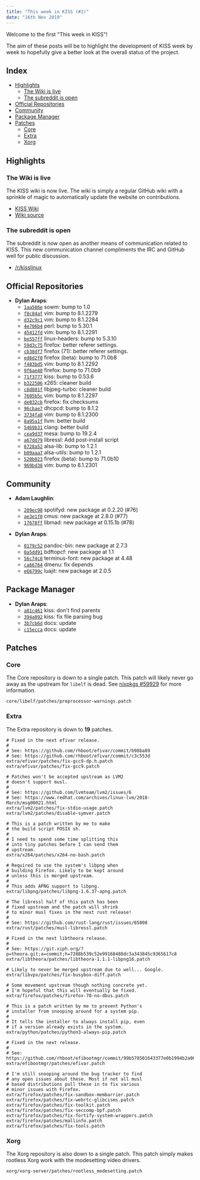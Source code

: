 ```yaml
---
title: "This week in KISS (#1)"
date: "16th Nov 2019"
---
```


Welcome to the first "This week in KISS"!

The aim of these posts will be to highlight the development of KISS week by week to hopefully give a better look at the overall status of the project.

## Index

<!-- vim-markdown-toc GFM -->

* [Highlights](#highlights)
    * [The Wiki is live](#the-wiki-is-live)
    * [The subreddit is open](#the-subreddit-is-open)
* [Official Repositories](#official-repositories)
* [Community](#community)
* [Package Manager](#package-manager)
* [Patches](#patches)
    * [Core](#core)
    * [Extra](#extra)
    * [Xorg](#xorg)

<!-- vim-markdown-toc -->


## Highlights

### The Wiki is live

The KISS wiki is now live. The wiki is simply a regular GitHub wiki with a sprinkle of magic to automatically update the website on contributions.

- [KISS Wiki](/wiki)
- [Wiki source](https://github.com/kisslinux/wiki)

### The subreddit is open

The subreddit is now open as another means of communication related to KISS. This new communication channel compliments the IRC and GitHub well for public discussion.

- [/r/kisslinux](https://reddit.com/r/kisslinux)


## Official Repositories

- **Dylan Araps**:
    - [`1aa586e`](https://github.com/kisslinux/repo/commit/1aa586e) sowm: bump to 1.0
    - [`f8c84af`](https://github.com/kisslinux/repo/commit/f8c84af) vim: bump to 8.1.2279
    - [`d32c9c1`](https://github.com/kisslinux/repo/commit/d32c9c1) vim: bump to 8.1.2284
    - [`4e706b4`](https://github.com/kisslinux/repo/commit/4e706b4) perl: bump to 5.30.1
    - [`45412fd`](https://github.com/kisslinux/repo/commit/45412fd) vim: bump to 8.1.2291
    - [`be557ff`](https://github.com/kisslinux/repo/commit/be557ff) linux-headers: bump to 5.3.10
    - [`59d3c75`](https://github.com/kisslinux/repo/commit/59d3c75) firefox: better referer settings.
    - [`cb38df7`](https://github.com/kisslinux/repo/commit/cb38df7) firefox (71): better referer settings.
    - [`ed6d2f0`](https://github.com/kisslinux/repo/commit/ed6d2f0) firefox (beta): bump to 71.0b8
    - [`f483bd5`](https://github.com/kisslinux/repo/commit/f483bd5) vim: bump to 8.1.2292
    - [`9f6ae40`](https://github.com/kisslinux/repo/commit/9f6ae40) firefox: bump to 71.0b9
    - [`71f3777`](https://github.com/kisslinux/repo/commit/71f3777) kiss: bump to 0.53.6
    - [`b322506`](https://github.com/kisslinux/repo/commit/b322506) x265: cleaner build
    - [`c8d801f`](https://github.com/kisslinux/repo/commit/c8d801f) libjpeg-turbo: cleaner build
    - [`7605b5c`](https://github.com/kisslinux/repo/commit/7605b5c) vim: bump to 8.1.2297
    - [`de032cb`](https://github.com/kisslinux/repo/commit/de032cb) firefox: fix checksums
    - [`96cbae7`](https://github.com/kisslinux/repo/commit/96cbae7) dhcpcd: bump to 8.1.2
    - [`3734fa8`](https://github.com/kisslinux/repo/commit/3734fa8) vim: bump to 8.1.2300
    - [`8a95a1f`](https://github.com/kisslinux/repo/commit/8a95a1f) llvm: better build
    - [`5469b31`](https://github.com/kisslinux/repo/commit/5469b31) clang: better build
    - [`cea9d37`](https://github.com/kisslinux/repo/commit/cea9d37) mesa: bump to 19.2.4
    - [`a67dd79`](https://github.com/kisslinux/repo/commit/a67dd79) libressl: Add post-install script
    - [`6728a52`](https://github.com/kisslinux/repo/commit/6728a52) alsa-lib: bump to 1.2.1
    - [`b09aaa7`](https://github.com/kisslinux/repo/commit/b09aaa7) alsa-utils: bump to 1.2.1
    - [`520b023`](https://github.com/kisslinux/repo/commit/520b023) firefox (beta): bump to 71.0b10
    - [`969bd38`](https://github.com/kisslinux/repo/commit/969bd38) vim: bump to 8.1.2301

## Community

- **Adam Laughlin**:
    - [`209ec98`](https://github.com/kisslinux/community/commit/209ec98) spotifyd: new package at 0.2.20 (#76)
    - [`ae3e1f0`](https://github.com/kisslinux/community/commit/ae3e1f0) cmus: new package at 2.8.0 (#77)
    - [`17678ff`](https://github.com/kisslinux/community/commit/17678ff) libmad: new package at 0.15.1b (#78)

- **Dylan Araps**:
    - [`0179c52`](https://github.com/kisslinux/community/commit/0179c52) pandoc-bin: new package at 2.7.3
    - [`0a5dd91`](https://github.com/kisslinux/community/commit/0a5dd91) bdftopcf: new package at 1.1
    - [`56c74c8`](https://github.com/kisslinux/community/commit/56c74c8) terminus-font: new package at 4.48
    - [`ca66764`](https://github.com/kisslinux/community/commit/ca66764) dmenu: fix depends
    - [`e66799c`](https://github.com/kisslinux/community/commit/e66799c) luajit: new package at 2.0.5

## Package Manager

- **Dylan Araps**:
    - [`a81c461`](https://github.com/kissx/kiss/commit/a81c461) kiss: don't find parents
    - [`394a092`](https://github.com/kissx/kiss/commit/394a092) kiss: fix file parsing bug
    - [`3b7cb6d`](https://github.com/kissx/kiss/commit/3b7cb6d) docs: update
    - [`c15ecca`](https://github.com/kissx/kiss/commit/c15ecca) docs: update

## Patches

### Core

The Core repository is down to a single patch. This patch will likely never go away as the upstream for `libelf` is dead. See [nixpkgs #59929](https://github.com/NixOS/nixpkgs/issues/59929) for more information.

```
core/libelf/patches/preprocessor-warnings.patch
```

### Extra

The Extra repository is down to **19** patches.

```
# Fixed in the next efivar release.
#
# See: https://github.com/rhboot/efivar/commit/b98ba89
# See: https://github.com/rhboot/efivar/commit/c3c553d
extra/efivar/patches/fix-gcc9-dp.h.patch
extra/efivar/patches/fix-gcc9.patch

# Patches won't be accepted upstream as LVM2
# doesn't support musl.
#
# See: https://github.com/lvmteam/lvm2/issues/6
# See: https://www.redhat.com/archives/linux-lvm/2018-March/msg00021.html
extra/lvm2/patches/fix-stdio-usage.patch
extra/lvm2/patches/disable-symver.patch

# This is a patch written by me to make
# the build script POSIX sh.
#
# I need to spend some time splitting this
# into tiny patches before I can send them
# upstream.
extra/x264/patches/x264-no-bash.patch

# Required to use the system's libpng when
# building Firefox. Likely to be kept around
# unless this is merged upstream.
#
# This adds APNG support to libpng.
extra/libpng/patches/libpng-1.6.37-apng.patch

# The libressl half of this patch has been
# fixed upstream and the patch will shrink
# to minor musl fixes in the next rust release!
#
# See: https://github.com/rust-lang/rust/issues/65808
extra/rust/patches/musl-libressl.patch

# Fixed in the next libtheora release.
#
# See: https://git.xiph.org/?p=theora.git;a=commit;h=7288b539c52e99168488dc3a343845c9365617c8
extra/libtheora/patches/libtheora-1.1.1-libpng16.patch

# Likely to never be merged upstream due to well... Google.
extra/libvpx/patches/fix-busybox-diff.patch

# Some movement upstream though nothing concrete yet.
# I'm hopeful that this will eventually be fixed.
extra/firefox/patches/firefox-70-no-dbus.patch

# This is a patch written by me to prevent Python's
# installer from snooping around for a system pip.
#
# It tells the installer to always install pip, even
# if a version already exists in the system.
extra/python/patches/python3-always-pip.patch

# Fixed in the next release.
#
# See: https://github.com/rhboot/efibootmgr/commit/99b578501643377e0b1994b2a068b790d189d5ad
extra/efibootmgr/patches/efivar.patch

# I'm still snooping around the bug tracker to find
# any open issues about these. Most if not all musl
# based distributions pull these in to fix various
# minor issues with Firefox.
extra/firefox/patches/fix-sandbox-membarrier.patch
extra/firefox/patches/fix-webrtc-glibcisms.patch
extra/firefox/patches/fix-toolkit.patch
extra/firefox/patches/fix-seccomp-bpf.patch
extra/firefox/patches/fix-fortify-system-wrappers.patch
extra/firefox/patches/mallinfo.patch
extra/firefox/patches/fix-tools.patch
```

### Xorg

The Xorg repository is also down to a single patch. This patch simply makes rootless Xorg work with the modesetting video drivers.

```
xorg/xorg-server/patches/rootless_modesetting.patch
```
